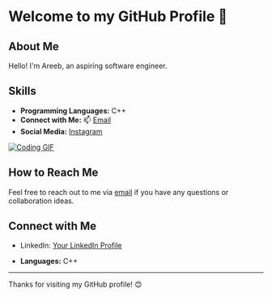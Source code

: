
# Welcome to my GitHub Profile 👋

## About Me

Hello! I'm Areeb, an aspiring software engineer.

## Skills

- **Programming Languages:** C++
- **Connect with Me:** 📫 [Email](mailto:mohammadareeb34@gmail.com)
- **Social Media:** [Instagram](https://instagram.com/ar.33.6)

[![Coding GIF](https://media0.giphy.com/media/v1.Y2lkPTc5MGI3NjExZ3R0OXhtYXQ5ajlxamhhZzljZjI5NTBnODU5ams0MWJmaHZ5ZnZuZCZlcD12MV9pbnRlcm5hbF9naWZfYnlfaWQmY3Q9Zw/wLNuW1tCKRiPmDV5Y4/giphy.gif)](https://media0.giphy.com/media/v1.Y2lkPTc5MGI3NjExZ3R0OXhtYXQ5ajlxamhhZzljZjI5NTBnODU5ams0MWJmaHZ5ZnZuZCZlcD12MV9pbnRlcm5hbF9naWZfYnlfaWQmY3Q9Zw/wLNuW1tCKRiPmDV5Y4/giphy.gif) <!-- Add a link to your preferred coding gif -->

## How to Reach Me

Feel free to reach out to me via [email](mailto:mohammadareeb34@gmail.com) if you have any questions or collaboration ideas.

## Connect with Me

- LinkedIn: [Your LinkedIn Profile](https://www.linkedin.com/in/mohammad-areeb-9b3a20236/)

- **Languages:** C++

---

Thanks for visiting my GitHub profile! 😊



